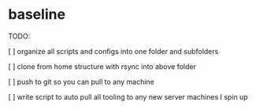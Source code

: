# baseline

TODO:

[ ] organize all scripts and configs into one folder and subfolders

[ ] clone from home structure with rsync into above folder

[ ] push to git so you can pull to any machine

[ ] write script to auto pull all tooling to any new server machines I spin up



